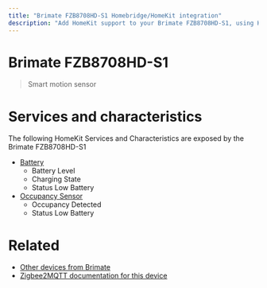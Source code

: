 ```yaml
---
title: "Brimate FZB8708HD-S1 Homebridge/HomeKit integration"
description: "Add HomeKit support to your Brimate FZB8708HD-S1, using Homebridge, Zigbee2MQTT and homebridge-z2m."
---
```

<!---
This file has been GENERATED using src/docgen/docgen.ts
DO NOT EDIT THIS FILE MANUALLY!
-->
# Brimate FZB8708HD-S1
> Smart motion sensor


# Services and characteristics
The following HomeKit Services and Characteristics are exposed by
the Brimate FZB8708HD-S1

* [Battery](../../battery.md)
  * Battery Level
  * Charging State
  * Status Low Battery
* [Occupancy Sensor](../../sensors.md)
  * Occupancy Detected
  * Status Low Battery


# Related
* [Other devices from Brimate](../index.md#brimate)
* [Zigbee2MQTT documentation for this device](https://www.zigbee2mqtt.io/devices/FZB8708HD-S1.html)
